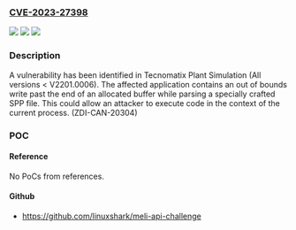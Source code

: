 ### [CVE-2023-27398](https://cve.mitre.org/cgi-bin/cvename.cgi?name=CVE-2023-27398)
![](https://img.shields.io/static/v1?label=Product&message=Tecnomatix%20Plant%20Simulation&color=blue)
![](https://img.shields.io/static/v1?label=Version&message=%3D%20All%20versions%20%3C%20V2201.0006%20&color=brighgreen)
![](https://img.shields.io/static/v1?label=Vulnerability&message=CWE-787%3A%20Out-of-bounds%20Write&color=brighgreen)

### Description

A vulnerability has been identified in Tecnomatix Plant Simulation (All versions < V2201.0006). The affected application contains an out of bounds write past the end of an allocated buffer while parsing a specially crafted SPP file. This could allow an attacker to execute code in the context of the current process. (ZDI-CAN-20304)

### POC

#### Reference
No PoCs from references.

#### Github
- https://github.com/linuxshark/meli-api-challenge

